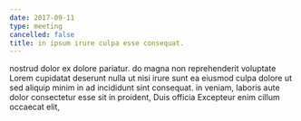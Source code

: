 ```yaml
---
date: 2017-09-11
type: meeting
cancelled: false
title: in ipsum irure culpa esse consequat.
---
```

nostrud dolor ex dolore pariatur. do magna non reprehenderit voluptate Lorem cupidatat deserunt nulla ut nisi irure sunt ea eiusmod culpa dolore ut sed aliquip minim in ad incididunt sint consequat. in veniam, laboris aute dolor consectetur esse sit in proident, Duis officia Excepteur enim cillum occaecat elit,